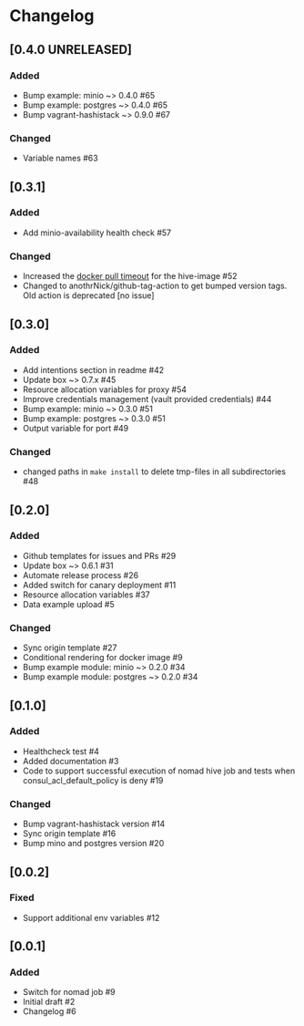 # Changelog

## [0.4.0 UNRELEASED]

### Added

- Bump example: minio ~> 0.4.0 #65
- Bump example: postgres ~> 0.4.0 #65
- Bump vagrant-hashistack ~> 0.9.0 #67

### Changed

- Variable names #63

## [0.3.1]

### Added

- Add minio-availability health check #57

### Changed

- Increased the [docker pull timeout](https://www.nomadproject.io/docs/drivers/docker#image_pull_timeout) for the hive-image #52
- Changed to anothrNick/github-tag-action to get bumped version tags. Old action is deprecated [no issue]

## [0.3.0]

### Added

- Add intentions section in readme #42
- Update box ~> 0.7.x #45
- Resource allocation variables for proxy #54
- Improve credentials management (vault provided credentials) #44
- Bump example: minio ~> 0.3.0 #51
- Bump example: postgres ~> 0.3.0 #51
- Output variable for port #49

### Changed

- changed paths in `make install` to delete tmp-files in all subdirectories #48

## [0.2.0]

### Added

- Github templates for issues and PRs #29
- Update box ~> 0.6.1 #31
- Automate release process #26
- Added switch for canary deployment #11
- Resource allocation variables #37
- Data example upload #5

### Changed

- Sync origin template #27
- Conditional rendering for docker image #9
- Bump example module: minio ~> 0.2.0 #34
- Bump example module: postgres ~> 0.2.0 #34

## [0.1.0]

### Added

- Healthcheck test #4
- Added documentation #3
- Code to support successful execution of nomad hive job and tests when consul_acl_default_policy is deny #19

### Changed

- Bump vagrant-hashistack version #14
- Sync origin template #16
- Bump mino and postgres version #20

## [0.0.2]

### Fixed

- Support additional env variables #12

## [0.0.1]

### Added

- Switch for nomad job #9
- Initial draft #2
- Changelog #6

